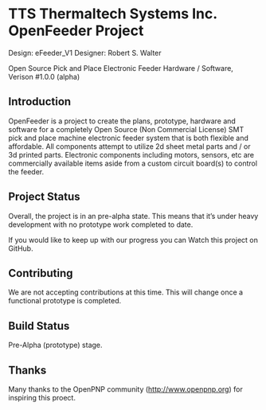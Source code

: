 # TTS Thermaltech Systems Inc. OpenFeeder Project
Design: eFeeder_V1
Designer: Robert S. Walter

Open Source Pick and Place Electronic Feeder Hardware / Software, Verison #1.0.0 (alpha)

Introduction
---------------------

OpenFeeder is a project to create the plans, prototype, hardware and software for a completely Open Source (Non Commercial License) SMT pick and place machine electronic feeder system that is both flexible and affordable. All components attempt to utilize 2d sheet metal parts and / or 3d printed parts. Electronic components including motors, sensors, etc are commercially available items aside from a custom circuit board(s) to control the feeder.

Project Status
---------------------

Overall, the project is in an pre-alpha state. This means that it’s under heavy development with no prototype work completed to date. 

If you would like to keep up with our progress you can Watch this project on GitHub.

Contributing
---------------------

We are not accepting contributions at this time. This will change once a functional prototype is completed.

Build Status
---------------------

Pre-Alpha (prototype) stage.

Thanks
---------------------

Many thanks to the OpenPNP community (http://www.openpnp.org) for inspiring this proect.

